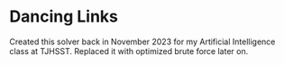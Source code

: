 # Dancing Links
Created this solver back in November 2023 for my Artificial Intelligence class at TJHSST. Replaced it with optimized brute force later on.
